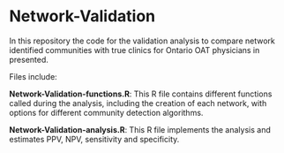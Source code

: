 # Network-Validation
In this repository the code for the validation analysis to compare network identified communities with true clinics for Ontario OAT physicians in presented.

Files include:

**Network-Validation-functions.R**: This R file contains different functions called during the analysis, including the creation of each network, with options for different community detection algorithms.

**Network-Validation-analysis.R**: This R file implements the analysis and estimates PPV, NPV, sensitivity and specificity.
